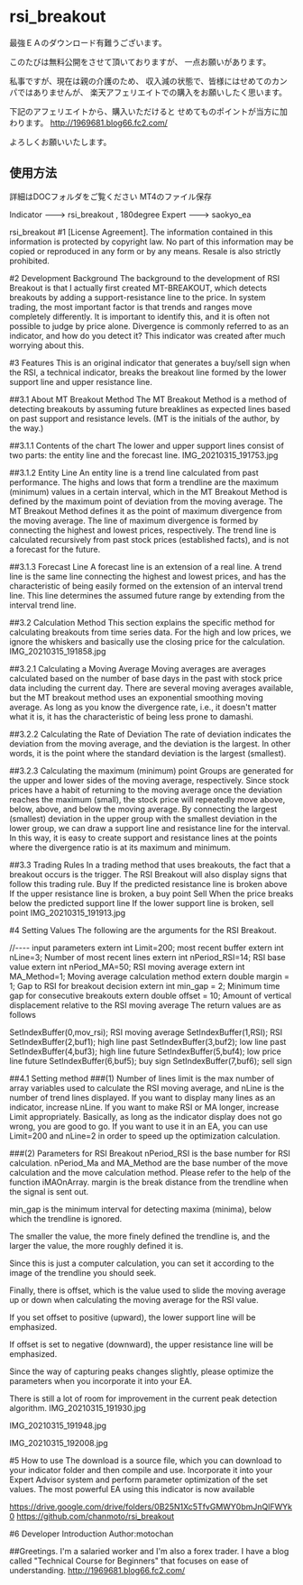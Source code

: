 # rsi_breakout

最強ＥＡのダウンロード有難うございます。

このたびは無料公開をさせて頂いておりますが、
一点お願いがあります。

私事ですが、現在は親の介護のため、
収入減の状態で、皆様にはせめてのカンパではありませんが、
楽天アフェリエイトでの購入をお願いしたく思います。

下記のアフェリエイトから、購入いただけると
せめてものポイントが当方に加わります。
http://1969681.blog66.fc2.com/

よろしくお願いいたします。



## 使用方法

詳細はDOCフォルダをご覧ください
MT4のファイル保存

Indicator ---> rsi_breakout , 180degree
Expert --->  saokyo_ea


rsi_breakout
#1 [License Agreement]. The information contained in this information is protected by copyright law. No part of this information may be copied or reproduced in any form or by any means. Resale is also strictly prohibited.

#2 Development Background The background to the development of RSI Breakout is that I actually first created MT-BREAKOUT, which detects breakouts by adding a support-resistance line to the price. In system trading, the most important factor is that trends and ranges move completely differently. It is important to identify this, and it is often not possible to judge by price alone. Divergence is commonly referred to as an indicator, and how do you detect it? This indicator was created after much worrying about this.

#3 Features This is an original indicator that generates a buy/sell sign when the RSI, a technical indicator, breaks the breakout line formed by the lower support line and upper resistance line.

##3.1 About MT Breakout Method The MT Breakout Method is a method of detecting breakouts by assuming future breaklines as expected lines based on past support and resistance levels. (MT is the initials of the author, by the way.)

##3.1.1 Contents of the chart The lower and upper support lines consist of two parts: the entity line and the forecast line. IMG_20210315_191753.jpg

##3.1.2 Entity Line An entity line is a trend line calculated from past performance. The highs and lows that form a trendline are the maximum (minimum) values in a certain interval, which in the MT Breakout Method is defined by the maximum point of deviation from the moving average. The MT Breakout Method defines it as the point of maximum divergence from the moving average. The line of maximum divergence is formed by connecting the highest and lowest prices, respectively. The trend line is calculated recursively from past stock prices (established facts), and is not a forecast for the future.

##3.1.3 Forecast Line A forecast line is an extension of a real line. A trend line is the same line connecting the highest and lowest prices, and has the characteristic of being easily formed on the extension of an interval trend line. This line determines the assumed future range by extending from the interval trend line.

##3.2 Calculation Method This section explains the specific method for calculating breakouts from time series data. For the high and low prices, we ignore the whiskers and basically use the closing price for the calculation. IMG_20210315_191858.jpg

##3.2.1 Calculating a Moving Average Moving averages are averages calculated based on the number of base days in the past with stock price data including the current day. There are several moving averages available, but the MT breakout method uses an exponential smoothing moving average. As long as you know the divergence rate, i.e., it doesn't matter what it is, it has the characteristic of being less prone to damashi.

##3.2.2 Calculating the Rate of Deviation The rate of deviation indicates the deviation from the moving average, and the deviation is the largest. In other words, it is the point where the standard deviation is the largest (smallest).

##3.2.3 Calculating the maximum (minimum) point Groups are generated for the upper and lower sides of the moving average, respectively. Since stock prices have a habit of returning to the moving average once the deviation reaches the maximum (small), the stock price will repeatedly move above, below, above, and below the moving average. By connecting the largest (smallest) deviation in the upper group with the smallest deviation in the lower group, we can draw a support line and resistance line for the interval. In this way, it is easy to create support and resistance lines at the points where the divergence ratio is at its maximum and minimum.

##3.3 Trading Rules In a trading method that uses breakouts, the fact that a breakout occurs is the trigger. The RSI Breakout will also display signs that follow this trading rule. Buy If the predicted resistance line is broken above If the upper resistance line is broken, a buy point Sell When the price breaks below the predicted support line If the lower support line is broken, sell point IMG_20210315_191913.jpg

#4 Setting Values The following are the arguments for the RSI Breakout.

//---- input parameters extern int Limit=200; most recent buffer extern int nLine=3; Number of most recent lines extern int nPeriod_RSI=14; RSI base value extern int nPeriod_MA=50; RSI moving average extern int MA_Method=1; Moving average calculation method extern double margin = 1; Gap to RSI for breakout decision extern int min_gap = 2; Minimum time gap for consecutive breakouts extern double offset = 10; Amount of vertical displacement relative to the RSI moving average The return values are as follows

SetIndexBuffer(0,mov_rsi); RSI moving average SetIndexBuffer(1,RSI); RSI SetIndexBuffer(2,buf1); high line past SetIndexBuffer(3,buf2); low line past SetIndexBuffer(4,buf3); high line future SetIndexBuffer(5,buf4); low price line future SetIndexBuffer(6,buf5); buy sign SetIndexBuffer(7,buf6); sell sign

##4.1 Setting method ###(1) Number of lines limit is the max number of array variables used to calculate the RSI moving average, and nLine is the number of trend lines displayed. If you want to display many lines as an indicator, increase nLine. If you want to make RSI or MA longer, increase Limit appropriately. Basically, as long as the indicator display does not go wrong, you are good to go. If you want to use it in an EA, you can use Limit=200 and nLine=2 in order to speed up the optimization calculation.

###(2) Parameters for RSI Breakout nPeriod_RSI is the base number for RSI calculation. nPeriod_Ma and MA_Method are the base number of the move calculation and the move calculation method. Please refer to the help of the function iMAOnArray. margin is the break distance from the trendline when the signal is sent out.

min_gap is the minimum interval for detecting maxima (minima), below which the trendline is ignored.

The smaller the value, the more finely defined the trendline is, and the larger the value, the more roughly defined it is.

Since this is just a computer calculation, you can set it according to the image of the trendline you should seek.

Finally, there is offset, which is the value used to slide the moving average up or down when calculating the moving average for the RSI value.

If you set offset to positive (upward), the lower support line will be emphasized.

If offset is set to negative (downward), the upper resistance line will be emphasized.

Since the way of capturing peaks changes slightly, please optimize the parameters when you incorporate it into your EA.

There is still a lot of room for improvement in the current peak detection algorithm. IMG_20210315_191930.jpg

IMG_20210315_191948.jpg

IMG_20210315_192008.jpg

#5 How to use The download is a source file, which you can download to your indicator folder and then compile and use. Incorporate it into your Expert Advisor system and perform parameter optimization of the set values. The most powerful EA using this indicator is now available

https://drive.google.com/drive/folders/0B25N1Xc5TfvGMWY0bmJnQlFWYk0 https://github.com/chanmoto/rsi_breakout

#6 Developer Introduction Author:motochan

##Greetings. I'm a salaried worker and I'm also a forex trader. I have a blog called "Technical Course for Beginners" that focuses on ease of understanding. http://1969681.blog66.fc2.com/
